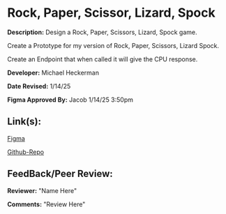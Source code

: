 # Rock, Paper, Scissor, Lizard, Spock

**Description:** Design a Rock, Paper, Scissors, Lizard, Spock game.

Create a Prototype for my version of Rock, Paper, Scissors, Lizard Spock.

Create an Endpoint that when called it will give the CPU response.


**Developer:** Michael Heckerman

**Date Revised:** 1/14/25

**Figma Approved By:** Jacob 1/14/25 3:50pm


## Link(s):

[Figma](https://www.figma.com/design/2xOvoB0F0DCTUDBSx30QfC/Rock%2CPaper%2CScissors%2CLizard%2CSpock?node-id=0-1&p=f&t=pJNk4w7yv4gCDthi-0)

[Github-Repo](https://github.com/mkheck13/RPSLS)


## FeedBack/Peer Review: 

**Reviewer:** "Name Here"

**Comments:** "Review Here"
